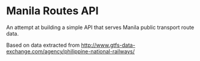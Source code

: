 # Manila Routes API

An attempt at building a simple API that serves Manila public transport route data.

Based on data extracted from http://www.gtfs-data-exchange.com/agency/philippine-national-railways/
